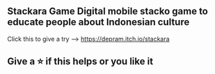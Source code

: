 Stackara Game
Digital mobile stacko game to educate people about Indonesian culture
---------------------------------------------------------------
Click this to give a try --> https://depram.itch.io/stackara

## Give a ⭐ if this helps or you like it

